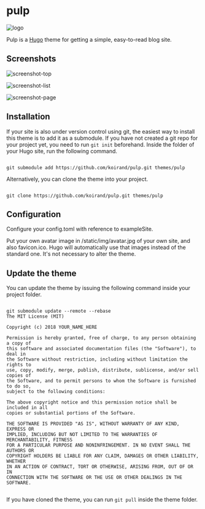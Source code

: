 
# pulp

![logo](https://user-images.githubusercontent.com/17229643/55247565-50245180-528b-11e9-9947-aa3c54ea05bb.png)  

Pulp is a [Hugo](https://gohugo.io/) theme for getting a simple, easy-to-read blog site.

## Screenshots

![screenshot-top](https://user-images.githubusercontent.com/17229643/55247370-c7a5b100-528a-11e9-835b-108bd6047699.png)

![screenshot-list](https://user-images.githubusercontent.com/17229643/55247387-d12f1900-528a-11e9-8144-c984031e16c0.png)

![screenshot-page](https://user-images.githubusercontent.com/17229643/55247395-d5f3cd00-528a-11e9-82ed-4830523c5bfa.png)

## Installation

If your site is also under version control using git, the easiest way to install this theme is to add it as a submodule. If you have not created a git repo for your project yet, you need to run `git init` beforehand. Inside the folder of your Hugo site, run the following command.

```

git submodule add https://github.com/koirand/pulp.git themes/pulp

```

Alternatively, you can clone the theme into your project.

```

git clone https://github.com/koirand/pulp.git themes/pulp

```

## Configuration

Configure your config.toml with reference to exampleSite.

Put your own avatar image in /static/img/avatar.jpg of your own site, and also favicon.ico. Hugo will automatically use that images instead of the standard one. It's not necessary to alter the theme.

## Update the theme

You can update the theme by issuing the following command inside your project folder.

```

git submodule update --remote --rebase
The MIT License (MIT)

Copyright (c) 2018 YOUR_NAME_HERE

Permission is hereby granted, free of charge, to any person obtaining a copy of
this software and associated documentation files (the "Software"), to deal in
the Software without restriction, including without limitation the rights to
use, copy, modify, merge, publish, distribute, sublicense, and/or sell copies of
the Software, and to permit persons to whom the Software is furnished to do so,
subject to the following conditions:

The above copyright notice and this permission notice shall be included in all
copies or substantial portions of the Software.

THE SOFTWARE IS PROVIDED "AS IS", WITHOUT WARRANTY OF ANY KIND, EXPRESS OR
IMPLIED, INCLUDING BUT NOT LIMITED TO THE WARRANTIES OF MERCHANTABILITY, FITNESS
FOR A PARTICULAR PURPOSE AND NONINFRINGEMENT. IN NO EVENT SHALL THE AUTHORS OR
COPYRIGHT HOLDERS BE LIABLE FOR ANY CLAIM, DAMAGES OR OTHER LIABILITY, WHETHER
IN AN ACTION OF CONTRACT, TORT OR OTHERWISE, ARISING FROM, OUT OF OR IN
CONNECTION WITH THE SOFTWARE OR THE USE OR OTHER DEALINGS IN THE SOFTWARE.


```

If you have cloned the theme, you can run `git pull` inside the theme folder.

